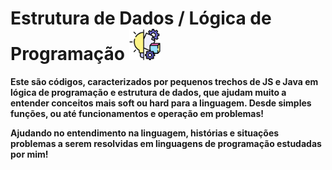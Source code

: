 # Estrutura de Dados / Lógica de Programação <img height="50" src="./img/idea.png">

**Este são códigos, caracterizados por pequenos trechos de JS e Java em lógica de programação e estrutura de dados, que ajudam muito a entender conceitos mais soft ou hard para a linguagem. Desde simples funções, ou até funcionamentos e operação em problemas!**

**Ajudando no entendimento na linguagem, histórias e situações problemas a serem resolvidas em linguagens de programação estudadas por mim!**